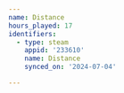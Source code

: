 ```yaml
---
name: Distance
hours_played: 17
identifiers:
  - type: steam
    appid: '233610'
    name: Distance
    synced_on: '2024-07-04'

---
```

